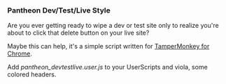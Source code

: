 ### Pantheon Dev/Test/Live Style

Are you ever getting ready to wipe a dev or test site only to realize you're about to click that delete button on your live site?

Maybe this can help, it's a simple script written for [TamperMonkey for Chrome](https://chrome.google.com/webstore/detail/tampermonkey/dhdgffkkebhmkfjojejmpbldmpobfkfo?hl=en).

Add *pantheon_devtestlive.user.js* to your UserScripts and viola, some colored headers.
